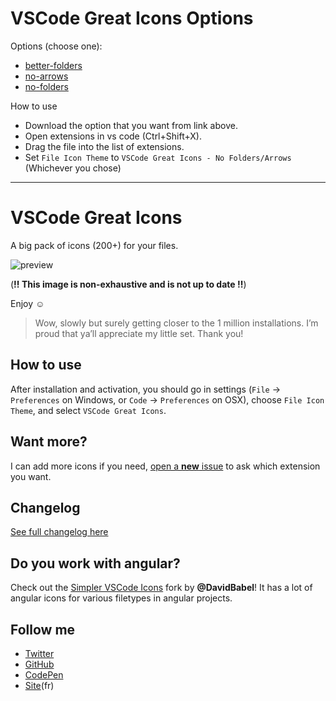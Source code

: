 # VSCode Great Icons Options

Options (choose one):
- [better-folders](https://github.com/So1ene/vscode-great-icons--better-folders/blob/better-folders/vscode-great-icons--better-folders-1.0.0.vsix)
- [no-arrows](https://github.com/So1ene/vscode-great-icons--better-folders/blob/no-arrows/vscode-great-icons-noarrows-1.0.0.vsix)
- [no-folders](https://github.com/So1ene/vscode-great-icons--better-folders/blob/no-folders/vscode-great-icons-nofolders-1.0.0.vsix)

How to use
- Download the option that you want from link above.
- Open extensions in vs code (Ctrl+Shift+X).
- Drag the file into the list of extensions.
- Set `File Icon Theme` to `VSCode Great Icons - No Folders/Arrows` (Whichever you chose)

---

# VSCode Great Icons

A big pack of icons (200+) for your files.

![preview](https://raw.githubusercontent.com/EmmanuelBeziat/vscode-great-icons/icons-test/icons.jpg)

(**!! This image is non-exhaustive and is not up to date !!**)

Enjoy ☺

> Wow, slowly but surely getting closer to the 1 million installations. I’m proud that ya’ll appreciate my little set. Thank you!

## How to use

After installation and activation, you should go in settings (`File` → `Preferences` on Windows, or `Code` → `Preferences` on OSX), choose `File Icon Theme`, and select `VSCode Great Icons`.

## Want more?

I can add more icons if you need, [open a **new** issue](https://github.com/EmmanuelBeziat/vscode-great-icons/issues) to ask which extension you want.

## Changelog

[See full changelog here](https://github.com/EmmanuelBeziat/vscode-great-icons/blob/master/CHANGELOG.md)

## Do you work with angular?

Check out the [Simpler VSCode Icons](https://github.com/DavidBabel/vscode-simpler-icons) fork by **@DavidBabel**! It has a lot of angular icons for various filetypes in angular projects.


## Follow me

* [Twitter](https://twitter.com/EmmanuelBeziat)
* [GitHub](https://github.com/EmmanuelBeziat)
* [CodePen](http://codepen.io/EmmanuelBeziat)
* [Site](https://www.emmanuelbeziat.com)(fr)
